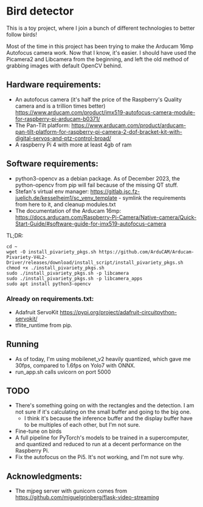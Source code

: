 # Bird detector

This is a toy project, where I join a bunch of different technologies to better follow birds!

Most of the time in this project has been trying to make the Arducam 16mp Autofocus camera work. Now that I know, it's easier. I should have used the Picamera2 and Libcamera from the beginning, and left the old method of grabbing images with default OpenCV behind.

## Hardware requirements: 

- An autofocus camera (it's half the price of the Raspberry's Quality camera and is a trillion times better) https://www.arducam.com/product/imx519-autofocus-camera-module-for-raspberry-pi-arducam-b0371/
- The Pan-Tilt platform: https://www.arducam.com/product/arducam-pan-tilt-platform-for-raspberry-pi-camera-2-dof-bracket-kit-with-digital-servos-and-ptz-control-broad/
- A raspberry Pi 4 with more at least 4gb of ram

## Software requirements:

- python3-opencv as a debian package. As of December 2023, the python-opencv from pip will fail because of the missing QT stuff.
- Stefan's virtual env manager: https://gitlab.jsc.fz-juelich.de/kesselheim1/sc_venv_template - symlink the requirements from here to it, and cleanup modules.txt
- The documentation of the Arducam 16mp: https://docs.arducam.com/Raspberry-Pi-Camera/Native-camera/Quick-Start-Guide/#software-guide-for-imx519-autofocus-camera


TL;DR:
```
cd ~
wget -O install_pivariety_pkgs.sh https://github.com/ArduCAM/Arducam-Pivariety-V4L2-Driver/releases/download/install_script/install_pivariety_pkgs.sh
chmod +x ./install_pivariety_pkgs.sh
sudo ./install_pivariety_pkgs.sh -p libcamera
sudo ./install_pivariety_pkgs.sh -p libcamera_apps
sudo apt install python3-opencv
```


### Already on requirements.txt: 
- Adafruit ServoKit https://pypi.org/project/adafruit-circuitpython-servokit/
- tflite_runtime from pip.

## Running

- As of today, I'm using mobilenet_v2 heavily quantized, which gave me 30fps, compared to 1.6fps on Yolo7 with ONNX.
- run_app.sh calls uvicorn on port 5000

## TODO

- There's something going on with the rectangles and the detection. I am not sure if it's calculating on the small buffer and going to the big one. 
    - I think it's because the inference buffer and the display buffer have to be multiples of each other, but I'm not sure.
- Fine-tune on birds
- A full pipeline for PyTorch's models to be trained in a supercomputer, and quantized and reduced to run at a decent performance on the Raspberry Pi.
- Fix the autofocus on the Pi5. It's not working, and I'm not sure why.

## Acknowledgments:

- The mjpeg server with gunicorn comes from https://github.com/miguelgrinberg/flask-video-streaming